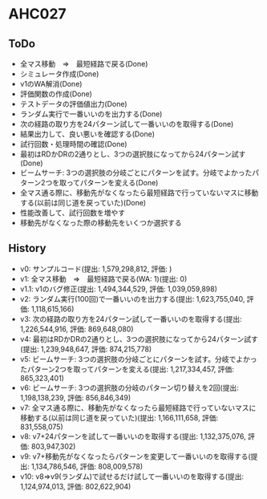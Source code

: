 # AHC027

## ToDo

- 全マス移動　⇒　最短経路で戻る(Done)
- シミュレータ作成(Done)
- v1のWA解消(Done)
- 評価関数の作成(Done)
- テストデータの評価値出力(Done)
- ランダム実行で一番いいのを出力する(Done)
- 次の経路の取り方を24パターン試して一番いいのを取得する(Done)
- 結果出力して、良い悪いを確認する(Done)
- 試行回数・処理時間の確認(Done)
- 最初はRDかDRの2通りとし、3つの選択肢になってから24パターン試す(Done)
- ビームサーチ: 3つの選択肢の分岐ごとにパターンを試す。分岐でよかったパターン2つを取ってパターンを変える(Done)
- 全マス通る際に、移動先がなくなったら最短経路で行っていないマスに移動する(以前は同じ道を戻っていた)(Done)
- 性能改善して、試行回数を増やす
- 移動先がなくなった際の移動先をいくつか選択する

## History

- v0: サンプルコード(提出: 1,579,298,812, 評価: )
- v1: 全マス移動　⇒　最短経路で戻る(WA: 1)(提出: 0)
- v1.1: v1のバグ修正(提出: 1,494,344,529, 評価: 1,039,059,898)
- v2: ランダム実行(100回)で一番いいのを出力する(提出: 1,623,755,040, 評価: 1,118,615,166)
- v3: 次の経路の取り方を24パターン試して一番いいのを取得する(提出: 1,226,544,916, 評価: 869,648,080)
- v4: 最初はRDかDRの2通りとし、3つの選択肢になってから24パターン試す(提出: 1,239,948,647, 評価: 874,215,778)
- v5: ビームサーチ: 3つの選択肢の分岐ごとにパターンを試す。分岐でよかったパターン2つを取ってパターンを変える(提出: 1,217,334,457, 評価: 865,323,401)
- v6: ビームサーチ: 3つの選択肢の分岐のパターン切り替えを2回(提出: 1,198,138,239, 評価: 856,846,349)
- v7: 全マス通る際に、移動先がなくなったら最短経路で行っていないマスに移動する(以前は同じ道を戻っていた)(提出: 1,166,111,658, 評価: 831,558,075)
- v8: v7+24パターンを試して一番いいのを取得する(提出: 1,132,375,076, 評価: 803,947,302)
- v9: v7+移動先がなくなったらパターンを変更して一番いいのを取得する(提出: 1,134,786,546, 評価: 808,009,578)
- v10: v8=>v9(ランダム)で試せるだけ試して一番いいのを取得する(提出: 1,124,974,013, 評価: 802,622,904)